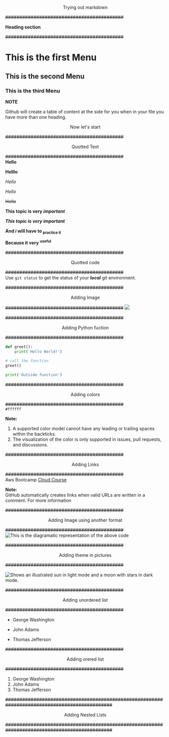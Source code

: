 <p style="text-align: center;">Trying out markdown</p>      

~~##########################################~~

**Heading section**

~~##########################################~~
# This is the first Menu
## This is the second Menu
### This is the third Menu
**NOTE**

Github will create a table of content at the side for you when in your file you have more than one heading.
<p style="text-align: center;">Now let's start</p>

~~##########################################~~

<p style="text-align:center;">Quotted Text</p>

~~##########################################~~  
**Hello** 

__Helllo__

*Hello*

_Hello_

~~Hello~~

**This topic is very _important_**

***This topic is very _important_***

**And _i_ will have to <sub>practice it</sub>**

**Because it very <sup>useful</sub>**

~~##########################################~~

<p style="text-align:center;">Quotted code</p>

~~##########################################~~  
Use `git status` to get the status of your ___local___ git environment.


~~##########################################~~

<p style="text-align:center;">Adding Image</p>

~~##########################################~~
<img src="https://www.programiz.com/sites/tutorial2program/files/working-of-function-python.png">

~~##########################################~~

<p style="text-align:center;">Adding Python fuction</p>

~~##########################################~~
```python
def greet():
    print('Hello World!')

# call the function
greet()

print('Outside function')
```

~~##########################################~~

<p style="text-align:center;">Adding colors</p>

~~##########################################~~  
`#ffffff` 

**Note:**    
1. A supported color model cannot have any leading or trailing spaces within the backticks.
1. The visualization of the color is only supported in issues, pull requests, and discussions.

~~##########################################~~
<p style="text-align:center;">Adding Links</p>     

~~##########################################~~  
Aws Bootcamp [Cloud Course](https://www.youtube.com/watch?v=zA8guDqfv40&t=1s)

**Note:**  
GitHub automatically creates links when valid URLs are written in a comment. For more information

~~##########################################~~

<p style="text-align:center;">Adding Image using another format</p>

~~##########################################~~
![This is the diagramatic representation of the above code](https://www.programiz.com/sites/tutorial2program/files/working-of-function-python.png)

~~##########################################~~

<p style="text-align:center;">Adding theme in pictures</p>

~~##########################################~~

<picture>
  <source media="(prefers-color-scheme: dark)" srcset="https://user-images.githubusercontent.com/25423296/163456776-7f95b81a-f1ed-45f7-b7ab-8fa810d529fa.png">
  <source media="(prefers-color-scheme: light)" srcset="https://user-images.githubusercontent.com/25423296/163456779-a8556205-d0a5-45e2-ac17-42d089e3c3f8.png">
  <img alt="Shows an illustrated sun in light mode and a moon with stars in dark mode." src="https://user-images.githubusercontent.com/25423296/163456779-a8556205-d0a5-45e2-ac17-42d089e3c3f8.png">
</picture>

~~##########################################~~

<p style="text-align:center;">Adding unordered list</p>

~~##########################################~~
- George Washington
* John Adams
+ Thomas Jefferson

~~##########################################~~

<p style="text-align:center;">Adding orered list</p>

~~##########################################~~

1. George Washington
1. John Adams
1. Thomas Jefferson

~~##############################################################################################~~

<p align="center">Adding Nested Lists</p>

~~##############################################################################################~~